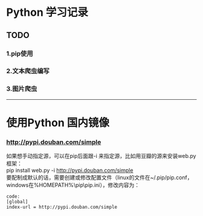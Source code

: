 # Python 学习记录
## TODO 
### 1.pip使用
### 2.文本爬虫编写
### 3.图片爬虫

-----------------------------
# 使用Python 国内镜像
### http://pypi.douban.com/simple
如果想手动指定源，可以在pip后面跟-i 来指定源，比如用豆瓣的源来安装web.py框架：  
pip install web.py -i http://pypi.douban.com/simple  
要配制成默认的话，需要创建或修改配置文件（linux的文件在~/.pip/pip.conf，windows在%HOMEPATH%\pip\pip.ini），修改内容为：  
```
code:
[global]
index-url = http://pypi.douban.com/simple
```